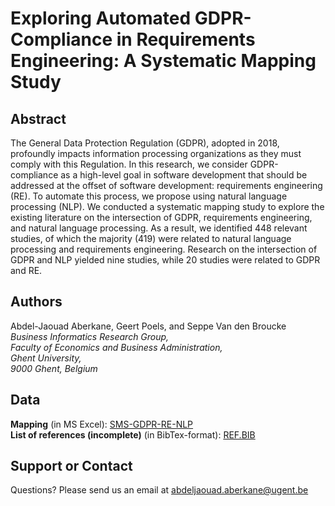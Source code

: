 # Exploring Automated GDPR-Compliance in Requirements Engineering: A Systematic Mapping Study

## Abstract

The General Data Protection Regulation (GDPR), adopted in 2018, profoundly impacts information processing organizations as they must comply with this Regulation. In this research, we consider GDPR-compliance as a high-level goal in software development that should be addressed at the offset of software development: requirements engineering (RE). To automate this process, we propose using natural language processing (NLP). We conducted a systematic mapping study to explore the existing literature on the intersection of GDPR, requirements engineering, and natural language processing.  As a result, we identified 448 relevant studies, of which the majority (419) were related to natural language processing and requirements engineering. Research on the intersection of GDPR and NLP yielded nine studies, while 20 studies were related to GDPR and RE. 

## Authors

Abdel-Jaouad Aberkane, Geert Poels, and Seppe Van den Broucke\
_Business Informatics Research Group, \
Faculty of Economics and Business Administration, \
Ghent University, \
9000 Ghent, Belgium_

## Data

**Mapping** (in MS Excel): [SMS-GDPR-RE-NLP](https://github.com/Aberkane/SMS_GDPR-NLP-RE/blob/main/SMS_GDPR-NLP-RE.xlsx)\
**List of references (incomplete)** (in BibTex-format): [REF.BIB](https://github.com/Aberkane/SMS_GDPR-NLP-RE/blob/main/SMS_GDPR-NLP-RE.bib)

## Support or Contact

Questions? Please send us an email at [abdeljaouad.aberkane@ugent.be](abdeljaouad.aberkane@ugent.be)
